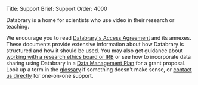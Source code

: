 Title: Support
Brief: Support
Order: 4000

Databrary is a home for scientists who use video in their research or teaching.

We encourage you to read [Databrary's Access Agreement](|filename|about/agreement.md) and its annexes.
These documents provide extensive information about how Databrary is structured and how it should be used.
You may also get guidance about [working with a research ethics board or IRB](|filename|support/irb.md) or see how to incorporate data sharing using Databrary in a [Data Management Plan](|filename|support/grant.md) for a grant proposal.
Look up a term in the [glossary](|filename|support/definitions.mdi) if something doesn't make sense, or [contact us directly](|filename|support/contact-us.md) for one-on-one support.
